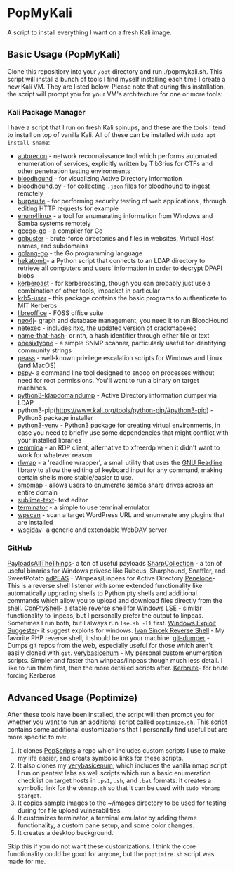 # PopMyKali
A script to install everything I want on a fresh Kali image.

## Basic Usage (PopMyKali)

Clone this repositiory into your `/opt` directory and run ./popmykali.sh. This script will install a bunch of tools I find myself installing each time I create a new Kali VM. They are listed below. Please note that during this installation, the script will prompt you for your VM's architecture for one or more tools:

### Kali Package Manager
I have a script that I run on fresh Kali spinups, and these are the tools I tend to install on top of vanilla Kali. All of these can be installed with `sudo apt install $name`:
- [autorecon](https://github.com/Tib3rius/AutoRecon) - network reconnaissance tool which performs automated enumeration of services, explicitly written by Tib3rius for CTFs and other penetration testing environments
- [bloodhound](https://www.kali.org/tools/bloodhound/) - for visualizing Active Directory information  
- [bloodhound.py](https://www.kali.org/tools/bloodhound.py/) - for collecting `.json` files for bloodhound to ingest remotely
- [burpsuite](https://www.kali.org/tools/burpsuite/) - for performing security testing of web applications , through editing HTTP requests for example
- [enum4linux](https://www.kali.org/tools/enum4linux/) - a tool for enumerating information from Windows and Samba systems remotely
- [gccgo-go](https://go.dev/doc/install/gccgo) - a compiler for Go 
- [gobuster](https://www.kali.org/tools/gobuster/) - brute-force directories and files in websites, Virtual Host names, and subdomains 
- [golang-go](https://go.dev/) - the Go programming language 
- [hekatomb](https://www.kali.org/tools/hekatomb/)- a Python script that connects to an LDAP directory to retrieve all computers and users’ information in order to decrypt DPAPI blobs 
- [kerberoast](https://www.kali.org/tools/kerberoast/) - for kerberoasting, though you can probably just use a combination of other tools, impacket in particular 
- [krb5-user](https://packages.debian.org/bullseye/krb5-user) - this package contains the basic programs to authenticate to MIT Kerberos
- [libreoffice](https://www.libreoffice.org/) - FOSS office suite 
- [neo4j](https://neo4j.com/)- graph and database management, you need it to run BloodHound 
- [netexec](https://www.kali.org/tools/netexec/) - includes nxc, the updated version of crackmapexec
- [name-that-hash](https://www.kali.org/tools/name-that-hash/)- or nth, a hash identifier through either file or text 
- [onesixtyone](https://www.kali.org/tools/onesixtyone/) - a simple SNMP scanner, particularly useful for identifying community strings
- [peass](https://www.kali.org/tools/peass-ng/) - well-known privilege escalation scripts for Windows and Linux (and MacOS)
- [pspy](https://www.kali.org/tools/pspy/)- a command line tool designed to snoop on processes without need for root permissions. You'll want to run a binary on target machines.  
- [python3-ldapdomaindump](https://www.kali.org/tools/python-ldapdomaindump/) - Active Directory information dumper via LDAP
- python3-pip(https://www.kali.org/tools/python-pip/#python3-pip) - Python3 package installer
- [python3-venv](https://docs.python.org/3/library/venv.html) - Python3 package for creating virtual environments, in case you need to briefly use some dependencies that might conflict with your installed libraries 
- [remmina](https://remmina.org/) - an RDP client, alternative to xfreerdp when it didn't want to work for whatever reason
- [rlwrap](https://github.com/hanslub42/rlwrap) - a 'readline wrapper', a small utility that uses the [GNU Readline](https://tiswww.case.edu/php/chet/readline/rltop.html) library to allow the editing of keyboard input for any command, making certain shells more stable/easier to use. 
- [smbmap](https://www.kali.org/tools/smbmap/) - allows users to enumerate samba share drives across an entire domain
- [sublime-text](https://www.sublimetext.com/)- text editor 
- [terminator](https://gnome-terminator.org/) - a simple to use terminal emulator 
- [wpscan](https://www.kali.org/tools/wpscan/) - scan a target WordPress URL and enumerate any plugins that are installed
- [wsgidav](https://www.kali.org/tools/wsgidav/)- a generic and extendable WebDAV server

### GitHub
[PayloadsAllTheThings](https://github.com/swisskyrepo/PayloadsAllTheThings)- a ton of useful payloads
[SharpCollection](https://github.com/Flangvik/SharpCollection) - a ton of useful binaries for Windows privesc like Rubeus, Sharphound, Snaffler, and SweetPotato
[adPEAS](https://github.com/61106960/adPEAS) - Winpeas/Linpeas for Active Directory
[Penelope](https://github.com/brightio/penelope)- This is a reverse shell listener with some extended functionality like automatically upgrading shells to Python pty shells and additional commands which allow you to upload and download files directly from the shell. 
[ConPtyShell](https://github.com/antonioCoco/ConPtyShell)- a stable reverse shell for Windows
[LSE](https://github.com/diego-treitos/linux-smart-enumeration) - similar functionality to linpeas, but I personally prefer the output to linpeas. Sometimes I run both, but I always run `lse.sh -l1` first. 
[Windows Exploit Suggester](https://github.com/AonCyberLabs/Windows-Exploit-Suggester)- it suggest exploits for windows. 
[Ivan Sincek Reverse Shell](https://github.com/ivan-sincek/php-reverse-shell) - My favorite PHP reverse shell, it should be on your machine. 
[git-dumper](https://github.com/arthaud/git-dumper) - Dumps git repos from the web, especially useful for those which aren't easily cloned with `git`. 
[verybasicenum](https://github.com/pentestpop/verybasicenum) - My personal custom enumeration scripts. Simpler and faster than winpeas/linpeas though much less detail. I like to run them first, then the more detailed scripts after.
[Kerbrute](https://github.com/ropnop/kerbrute)- for brute forcing Kerberos

## Advanced Usage (Poptimize)
After these tools have been installed, the script will then prompt you for whether you want to run an additional script called `poptimize.sh`. This script contains some additional customizations that I personally find useful but are more specific to me:
1. It clones [PopScripts](https://github.com/cagrigsby/PopScripts) a repo which includes custom scripts I use to make my life easier, and creats symbolic links for these scripts. 
2. It also clones my [verybasicenum](https://github.com/cagrigsby/verybasicenum), which includes the vanilla nmap script I run on pentest labs as well scripts which run a basic enumeration checklist on target hosts in `.ps1`, `.sh`, and `.bat` formats. It creates a symbolic link for the `vbnmap.sh` so that it can be used with `sudo vbnamp $target`. 
3. It copies sample images to the ~/images directory to be used for testing during for file upload vulnerabilities. 
4. It customizes terminator, a terminal emulator by adding theme functionality, a custom pane setup, and some color changes. 
5. It creates a desktop background.

Skip this if you do not want these customizations. I think the core functionality could be good for anyone, but the `poptimize.sh` script was made for me. 

